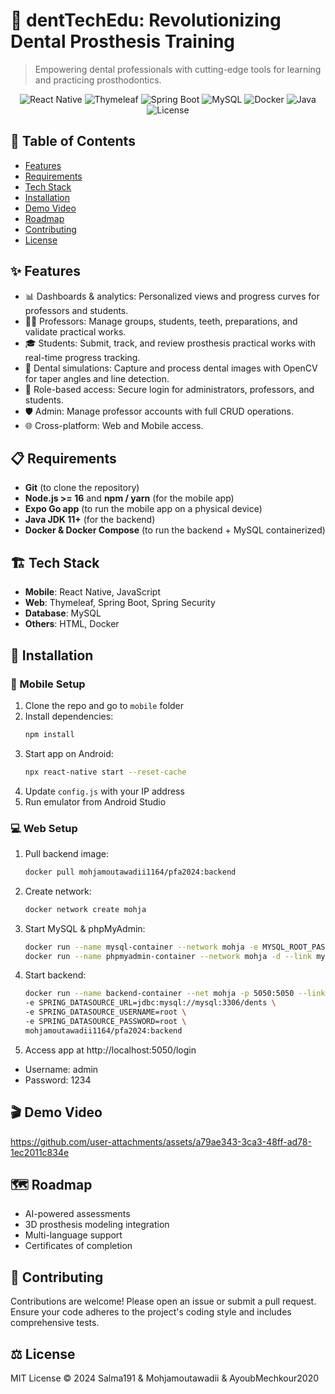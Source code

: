 
# 🦷 dentTechEdu: Revolutionizing Dental Prosthesis Training

> Empowering dental professionals with cutting-edge tools for learning and practicing prosthodontics.
<p align="center">
  <img src="https://img.shields.io/badge/React%20Native-0.70.8-blue?logo=react" alt="React Native"/>
  <img src="https://img.shields.io/badge/Thymeleaf-3.0-red?logo=thymeleaf" alt="Thymeleaf"/>
  <img src="https://img.shields.io/badge/Spring%20Boot-3.0-green?logo=spring" alt="Spring Boot"/>
  <img src="https://img.shields.io/badge/MySQL-8.0-blue?logo=mysql" alt="MySQL"/>
  <img src="https://img.shields.io/badge/Docker-24-blue?logo=docker" alt="Docker"/>
  <img src="https://img.shields.io/badge/Java-17-orange?logo=java" alt="Java"/>
  <img src="https://img.shields.io/badge/license-MIT-green" alt="License"/>
</p>

## 📑 Table of Contents
- [Features](#-features)
- [Requirements](#-requirements)
- [Tech Stack](#-tech-stack)
- [Installation](#-installation)
- [Demo Video](#-demo-video)
- [Roadmap](#-roadmap)
- [Contributing](#-contributing)
- [License](#-license)

## ✨ Features
- 📊 Dashboards & analytics: Personalized views and progress curves for professors and students.
- 👩‍🏫 Professors: Manage groups, students, teeth, preparations, and validate practical works.
- 🎓 Students: Submit, track, and review prosthesis practical works with real-time progress tracking.
- 🦷 Dental simulations: Capture and process dental images with OpenCV for taper angles and line detection.
- 👤 Role-based access: Secure login for administrators, professors, and students.
- 🛡️ Admin: Manage professor accounts with full CRUD operations.
- 🌐 Cross-platform: Web and Mobile access.

## 📋 Requirements

- **Git** (to clone the repository)  
- **Node.js >= 16** and **npm / yarn** (for the mobile app)  
- **Expo Go app** (to run the mobile app on a physical device)  
- **Java JDK 11+** (for the backend)  
- **Docker & Docker Compose** (to run the backend + MySQL containerized)



## 🏗️ Tech Stack
- **Mobile**: React Native, JavaScript  
- **Web**: Thymeleaf, Spring Boot, Spring Security  
- **Database**: MySQL  
- **Others**: HTML, Docker  

## 🚀 Installation

### 📱 Mobile Setup
1. Clone the repo and go to `mobile` folder  
2. Install dependencies:
   ```bash
   npm install
3. Start app on Android:
   ```bash
   npx react-native start --reset-cache
4. Update `config.js` with your IP address
5. Run emulator from Android Studio


### 💻 Web Setup
1. Pull backend image:
   ```bash
   docker pull mohjamoutawadii1164/pfa2024:backend
2. Create network:
   ```bash
   docker network create mohja
3. Start MySQL & phpMyAdmin:
   ```bash
   docker run --name mysql-container --network mohja -e MYSQL_ROOT_PASSWORD=root -e MYSQL_DATABASE=dents -d mysql:latest
   docker run --name phpmyadmin-container --network mohja -d --link mysql-container:db -p 8084:80 phpmyadmin
4. Start backend:
   ```bash
   docker run --name backend-container --net mohja -p 5050:5050 --link mysql-container:mysql \
   -e SPRING_DATASOURCE_URL=jdbc:mysql://mysql:3306/dents \
   -e SPRING_DATASOURCE_USERNAME=root \
   -e SPRING_DATASOURCE_PASSWORD=root \
   mohjamoutawadii1164/pfa2024:backend

5. Access app at http://localhost:5050/login
- Username: admin
- Password: 1234

## 🎬 Demo Video


https://github.com/user-attachments/assets/a79ae343-3ca3-48ff-ad78-1ec2011c834e



## 🗺️ Roadmap
- AI-powered assessments
- 3D prosthesis modeling integration
- Multi-language support
- Certificates of completion

## 🤝 Contributing
Contributions are welcome! Please open an issue or submit a pull request. Ensure your code adheres to the project's coding style and includes comprehensive tests.

## ⚖️ License
MIT License © 2024 Salma191 & Mohjamoutawadii & AyoubMechkour2020
